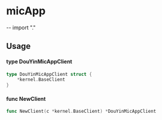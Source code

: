 # micApp
--
    import "."


## Usage

#### type DouYinMicAppClient

```go
type DouYinMicAppClient struct {
	*kernel.BaseClient
}
```


#### func  NewClient

```go
func NewClient(c *kernel.BaseClient) *DouYinMicAppClient
```
